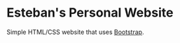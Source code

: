 # Esteban's Personal Website
Simple HTML/CSS website that uses [Bootstrap](https://getbootstrap.com/).
